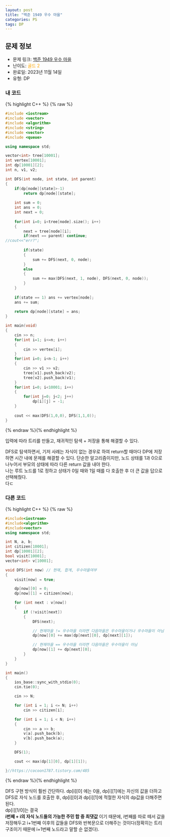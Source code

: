 ```yaml
---
layout: post
title: "백준 1949 우수 마을"
categories: PS
tags: DP
---
```


## 문제 정보
- 문제 링크: [백준 1949 우수 마을](https://www.acmicpc.net/problem/1949)
- 난이도: <span style="color:#FFA500">골드 2</span>
- 완료일: 2023년 11월 14일
- 유형: DP

### 내 코드

{% highlight C++ %} {% raw %}
```C++
#include <iostream>
#include <vector>
#include <algorithm>
#include <string>
#include <vector>
#include <queue>

using namespace std;

vector<int> tree[10001];
int vertex[10001];
int dp[10001][2];
int n, v1, v2;

int DFS(int node, int state, int parent)
{
	if(dp[node][state]>-1)
		return dp[node][state];
	
	int sum = 0;
	int ans = 0;
	int next = 0;
	
	for(int i=0; i<tree[node].size(); i++)
	{	
		next = tree[node][i];
		if(next == parent) continue;
//cout<<"err?";
		
		if(state)
		{
			sum += DFS(next, 0, node);
		}
		else
		{
			sum += max(DFS(next, 1, node), DFS(next, 0, node));
		}
	}
	
	if(state == 1) ans += vertex[node];
	ans += sum;
	
	return dp[node][state] = ans;
}

int main(void)
{
	cin >> n;
	for(int i=1; i<=n; i++)
	{
		cin >> vertex[i];
	}
	for(int i=0; i<n-1; i++)
	{
		cin >> v1 >> v2;
		tree[v1].push_back(v2);
		tree[v2].push_back(v1);
	}
	for(int i=0; i<10001; i++)
	{
		for(int j=0; j<2; j++)
			dp[i][j] = -1;
	}
	
	cout << max(DFS(1,0,0), DFS(1,1,0));
}
```
{% endraw %}{% endhighlight %}

입력에 따라 트리를 만들고, 재귀적인 탐색 + 저장을 통해 해결할 수 있다.

DFS로 탐색하면서, 기저 사례는 자식이 없는 경우로 하여 return할 때마다 DP에 저장하면 시간 내에 문제를 해결할 수 있다. 단순한 알고리즘이지만, 노드 상태를 1과 0으로 나누어서 부모의 상태에 따라 다른 return 값을 내야 한다.  
나는 루트 노드를 1로 정하고 상태가 0일 때와 1일 때를 다 호출한 후 더 큰 값을 답으로 선택해줬다.  
다ㄷ  

### 다른 코드

{% highlight C++ %} {% raw %}
```C++
#include<iostream>
#include<algorithm>
#include<vector>
using namespace std;

int N, a, b;
int citizen[10001];
int dp[10001][2];
bool visit[10001];
vector<int> v[10001];

void DFS(int now) // 현재, 합계, 우수마을여부
{
	visit[now] = true;

	dp[now][0] = 0;
	dp[now][1] = citizen[now];

	for (int next : v[now])
	{
		if (!visit[next])
		{
			DFS(next);

			// 현재마을 != 우수마을 이라면 다음마을은 우수마을이거나 우수마을이 아님
			dp[now][0] += max(dp[next][0], dp[next][1]);

			// 현재마을 == 우수마을 이라면 다음마을은 우수마을이 아님
			dp[now][1] += dp[next][0];
		}
	}
}

int main()
{
	ios_base::sync_with_stdio(0);
	cin.tie(0);

	cin >> N;

	for (int i = 1; i <= N; i++)
		cin >> citizen[i];

	for (int i = 1; i < N; i++)
	{
		cin >> a >> b;
		v[a].push_back(b);
		v[b].push_back(a);
	}

	DFS(1);

	cout << max(dp[1][0], dp[1][1]);

}//https://cocoon1787.tistory.com/485
```
{% endraw %}{% endhighlight %}

DFS 구현 방식이 훨씬 간단하다. dp[i][0] 에는 0을, dp[i][1]에는 자신의 값을 더하고 DFS로 자식 노드를 호출한 후, dp[i][0]과 dp[i][1]에 적절한 자식의 dp값을 더해주면 된다.  
dp[i][1/0]는 결국   
**i번째 + i의 자식 노드들의 가능한 주민 합 중 최댓값** 이기 때문에, i번째를 따로 떼서 값을 저장해두고 i+1번째 이후의 값들을 DFS와 반복문으로 더해주는 것이다(정확히는 트리 구조이기 때문에 i+1번째 노드라고 말할 순 없겠다). 
